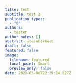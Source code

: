 ```yaml
---
title: test
subtitle: test 2
publication_types:
  - "0"
authors:
  - tester
author_notes: []
abstract: wtesnbtrbest
draft: false
featured: false
image:
  filename: featured
  focal_point: Smart
  preview_only: false
date: 2023-05-08T22:39:24.527Z
---
```

